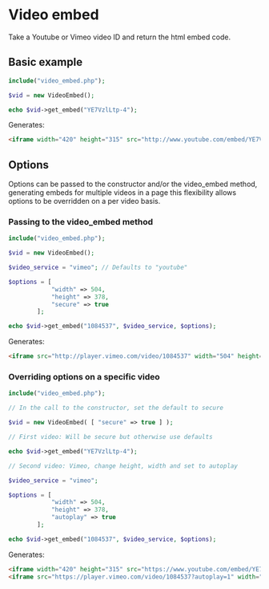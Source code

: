# Video embed

Take a Youtube or Vimeo video ID and return the html embed code.

## Basic example

```php
include("video_embed.php");

$vid = new VideoEmbed();

echo $vid->get_embed("YE7VzlLtp-4");
```
Generates:

```html
<iframe width="420" height="315" src="http://www.youtube.com/embed/YE7VzlLtp-4?rel=0" frameborder="0" allowfullscreen></iframe>
```

## Options

Options can be passed to the constructor and/or the video_embed method, generating embeds for multiple videos in a page this flexibility allows options to be overridden on a per video basis.

### Passing to the video_embed method

```php
include("video_embed.php");

$vid = new VideoEmbed();

$video_service = "vimeo"; // Defaults to "youtube"

$options = [
			"width" => 504,
			"height" => 378,
			"secure" => true
		];

echo $vid->get_embed("1084537", $video_service, $options);
```
Generates:

```html
<iframe src="http://player.vimeo.com/video/1084537" width="504" height="378" frameborder="0" allowFullScreen></iframe>
```

### Overriding options on a specific video

```php
include("video_embed.php");

// In the call to the constructor, set the default to secure

$vid = new VideoEmbed( [ "secure" => true ] );

// First video: Will be secure but otherwise use defaults

echo $vid->get_embed("YE7VzlLtp-4");

// Second video: Vimeo, change height, width and set to autoplay

$video_service = "vimeo";

$options = [
			"width" => 504,
			"height" => 378,
			"autoplay" => true
		];

echo $vid->get_embed("1084537", $video_service, $options);
```
Generates:

```html
<iframe width="420" height="315" src="https://www.youtube.com/embed/YE7VzlLtp-4?rel=0" frameborder="0" allowfullscreen></iframe>
<iframe src="https://player.vimeo.com/video/1084537?autoplay=1" width="504" height="378" frameborder="0" allowFullScreen></iframe>
```



